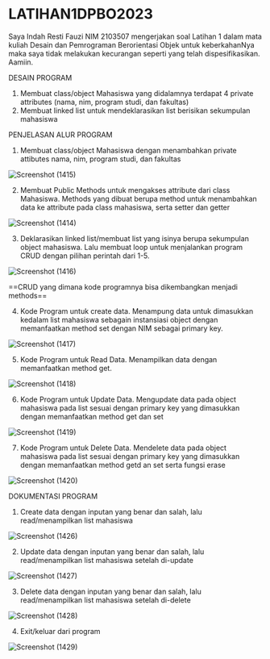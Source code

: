 # LATIHAN1DPBO2023

Saya Indah Resti Fauzi NIM 2103507 mengerjakan soal Latihan 1 dalam mata kuliah Desain dan Pemrograman Berorientasi Objek 
untuk keberkahanNya maka saya tidak melakukan kecurangan seperti yang telah dispesifikasikan. Aamiin.


DESAIN PROGRAM
1. Membuat class/object Mahasiswa yang didalamnya terdapat 4 private attributes (nama, nim, program studi, dan fakultas)
2. Membuat linked list untuk mendeklarasikan list berisikan sekumpulan mahasiswa

PENJELASAN ALUR PROGRAM 
1. Membuat class/object Mahasiswa dengan menambahkan private attibutes nama, nim, program studi, dan fakultas

![Screenshot (1415)](https://user-images.githubusercontent.com/99266430/219024394-29007fb5-c9ef-4946-97f7-1e19c0cc94f7.png)

2. Membuat Public Methods untuk mengakses attribute dari class Mahasiswa. Methods yang dibuat berupa method untuk menambahkan data ke attribute pada class mahasiswa, serta setter dan getter

![Screenshot (1414)](https://user-images.githubusercontent.com/99266430/219024749-e66d840e-60c0-4d7a-b888-822506d2207d.png)

3. Deklarasikan linked list/membuat list yang isinya berupa sekumpulan object mahasiswa. Lalu membuat loop untuk menjalankan program CRUD dengan pilihan perintah dari 1-5.

![Screenshot (1416)](https://user-images.githubusercontent.com/99266430/219025256-d4cd4012-aa42-4012-8a80-f4ee80239360.png)

==CRUD yang dimana kode programnya bisa dikembangkan menjadi methods==

4. Kode Program untuk create data. Menampung data untuk dimasukkan kedalam list mahasiswa sebagain instansiasi object dengan memanfaatkan method set dengan NIM sebagai primary key.

![Screenshot (1417)](https://user-images.githubusercontent.com/99266430/219025602-22c70fda-017d-48a9-9f79-1ae869de9aba.png)

5. Kode Program untuk Read Data. Menampilkan data dengan memanfaatkan method get.

![Screenshot (1418)](https://user-images.githubusercontent.com/99266430/219026006-e7e579ad-4f8b-4d63-9ddc-8ffedccc5e55.png)

6. Kode Program untuk Update Data. Mengupdate data pada object mahasiswa pada list sesuai dengan primary key yang dimasukkan dengan memanfaatkan method get dan set

![Screenshot (1419)](https://user-images.githubusercontent.com/99266430/219026217-5acbc4d4-8e95-449b-94f7-a5dcd374b90b.png)

7. Kode Program untuk Delete Data. Mendelete data pada object mahasiswa pada list sesuai dengan primary key yang dimasukkan dengan memanfaatkan method getd an set serta fungsi erase

![Screenshot (1420)](https://user-images.githubusercontent.com/99266430/219026510-54b40292-bb0b-4201-826f-e37a0a0ab9b8.png)

DOKUMENTASI PROGRAM
1. Create data dengan inputan yang benar dan salah, lalu read/menampilkan list mahasiswa

![Screenshot (1426)](https://user-images.githubusercontent.com/99266430/219029491-b39867c4-9d97-4a1b-a03b-1ded0a93cf24.png)

2. Update data dengan inputan yang benar dan salah, lalu read/menampilkan list mahasiswa setelah di-update

![Screenshot (1427)](https://user-images.githubusercontent.com/99266430/219029658-6724065e-c5d4-4a27-b067-8732a8cf49cd.png)

3. Delete data dengan inputan yang benar dan salah, lalu read/menampilkan list mahasiswa setelah di-delete

![Screenshot (1428)](https://user-images.githubusercontent.com/99266430/219029763-84362484-b030-49b6-858b-d17cec98a621.png)

4. Exit/keluar dari program

![Screenshot (1429)](https://user-images.githubusercontent.com/99266430/219029810-a9d1af53-9cc6-41ff-bb5a-a0f550e4bae8.png)
